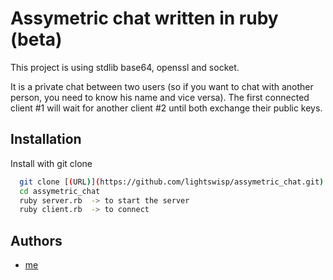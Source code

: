 
# Assymetric chat written in ruby (beta)

This project is using stdlib base64, openssl and socket.

It is a private chat between two users (so if you want to chat with another person, you need to know his name and vice versa). The first connected client #1 will wait for another client #2 until both exchange their public keys.
## Installation

Install with git clone

```bash
  git clone [(URL)](https://github.com/lightswisp/assymetric_chat.git)
  cd assymetric_chat
  ruby server.rb  -> to start the server
  ruby client.rb  -> to connect
```
    
## Authors

- [me](https://github.com/lightswisp)

